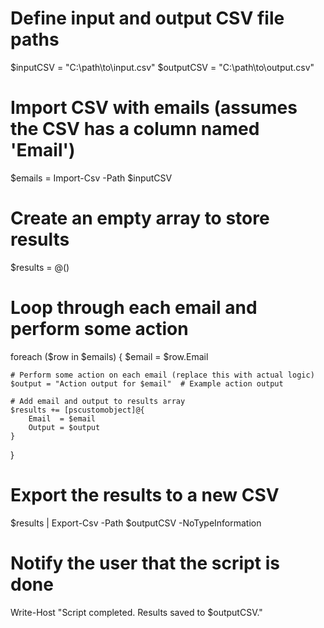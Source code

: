 # Define input and output CSV file paths
$inputCSV = "C:\path\to\input.csv"
$outputCSV = "C:\path\to\output.csv"

# Import CSV with emails (assumes the CSV has a column named 'Email')
$emails = Import-Csv -Path $inputCSV

# Create an empty array to store results
$results = @()

# Loop through each email and perform some action
foreach ($row in $emails) {
    $email = $row.Email

    # Perform some action on each email (replace this with actual logic)
    $output = "Action output for $email"  # Example action output

    # Add email and output to results array
    $results += [pscustomobject]@{
        Email  = $email
        Output = $output
    }
}

# Export the results to a new CSV
$results | Export-Csv -Path $outputCSV -NoTypeInformation

# Notify the user that the script is done
Write-Host "Script completed. Results saved to $outputCSV."
